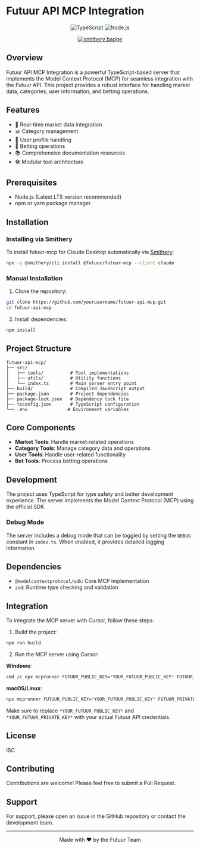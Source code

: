 # Futuur API MCP Integration

<div align="center">

![TypeScript](https://img.shields.io/badge/TypeScript-007ACC?style=for-the-badge&logo=typescript&logoColor=white)
![Node.js](https://img.shields.io/badge/Node.js-43853D?style=for-the-badge&logo=node.js&logoColor=white)

[![smithery badge](https://smithery.ai/badge/@futuur/futuur-mcp)](https://smithery.ai/server/@futuur/futuur-mcp)

</div>

## Overview

Futuur API MCP Integration is a powerful TypeScript-based server that implements the Model Context Protocol (MCP) for seamless integration with the Futuur API. This project provides a robust interface for handling market data, categories, user information, and betting operations.

## Features

- 🔄 Real-time market data integration
- 📊 Category management
- 👤 User profile handling
- 🎲 Betting operations
- 📚 Comprehensive documentation resources
- 🛠️ Modular tool architecture

## Prerequisites

- Node.js (Latest LTS version recommended)
- npm or yarn package manager

## Installation

### Installing via Smithery

To install futuur-mcp for Claude Desktop automatically via [Smithery](https://smithery.ai/server/@futuur/futuur-mcp):

```bash
npx -y @smithery/cli install @futuur/futuur-mcp --client claude
```

### Manual Installation

1. Clone the repository:
```bash
git clone https://github.com/yourusername/futuur-api-mcp.git
cd futuur-api-mcp
```

2. Install dependencies:
```bash
npm install
```

## Project Structure

```
futuur-api-mcp/
├── src/
│   ├── tools/          # Tool implementations
│   ├── utils/          # Utility functions
│   └── index.ts        # Main server entry point
├── build/              # Compiled JavaScript output
├── package.json        # Project dependencies
├── package-lock.json   # Dependency lock file
├── tsconfig.json       # TypeScript configuration
└── .env               # Environment variables
```

## Core Components

- **Market Tools**: Handle market-related operations
- **Category Tools**: Manage category data and operations
- **User Tools**: Handle user-related functionality
- **Bet Tools**: Process betting operations 

## Development

The project uses TypeScript for type safety and better development experience. The server implements the Model Context Protocol (MCP) using the official SDK.

### Debug Mode

The server includes a debug mode that can be toggled by setting the `DEBUG` constant in `index.ts`. When enabled, it provides detailed logging information.

## Dependencies

- `@modelcontextprotocol/sdk`: Core MCP implementation
- `zod`: Runtime type checking and validation

## Integration

To integrate the MCP server with Cursor, follow these steps:

1. Build the project:
```bash
npm run build
```

2. Run the MCP server using Cursor:

**Windows**:
```bash
cmd /c npx mcprunner FUTUUR_PUBLIC_KEY=*YOUR_FUTUUR_PUBLIC_KEY* FUTUUR_PRIVATE_KEY=*YOUR_FUTUUR_PRIVATE_KEY* -- node C:/webapps/futuur-api-mcp/build/index.js
```

**macOS/Linux**:
```bash
npx mcprunner FUTUUR_PUBLIC_KEY=*YOUR_FUTUUR_PUBLIC_KEY* FUTUUR_PRIVATE_KEY=*YOUR_FUTUUR_PRIVATE_KEY* -- node C:/webapps/futuur-api-mcp/build/index.js
```

Make sure to replace `*YOUR_FUTUUR_PUBLIC_KEY*` and `*YOUR_FUTUUR_PRIVATE_KEY*` with your actual Futuur API credentials.

## License

ISC

## Contributing

Contributions are welcome! Please feel free to submit a Pull Request.

## Support

For support, please open an issue in the GitHub repository or contact the development team.

---

<div align="center">
Made with ❤️ by the Futuur Team
</div> 